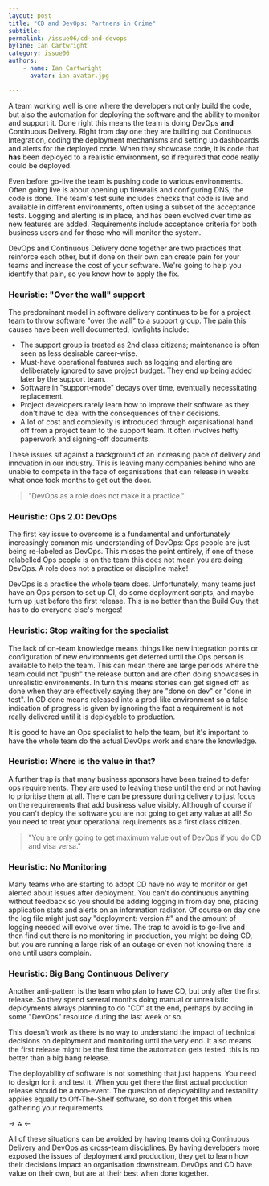 ```yaml
---
layout: post
title: "CD and DevOps: Partners in Crime"
subtitle: 
permalink: /issue06/cd-and-devops
byline: Ian Cartwright
category: issue06
authors:
    - name: Ian Cartwright
      avatar: ian-avatar.jpg

---
```

A team working well is one where the developers not only build the code, but also the automation for deploying the software and the ability to monitor and support it. Done right this means the team is doing DevOps **and** Continuous Delivery. Right from day one they are building out Continuous Integration, coding the deployment mechanisms and setting up dashboards and alerts for the deployed code. When they showcase code, it is code that **has** been deployed to a realistic environment, so if required that code really could be deployed. 

Even before go-live the team is pushing code to various environments. Often going live is about opening up firewalls and configuring DNS, the code is done. The team's test suite includes checks that code is live and available in different environments, often using a subset of the acceptance tests. Logging and alerting is in place, and has been evolved over time as new features are added. Requirements include acceptance criteria for both business users and for those who will monitor the system.

DevOps and Continuous Delivery done together are two practices that reinforce each other, but if done on their own can create pain for your teams and increase the cost of your software. We're going to help you identify that pain, so you know how to apply the fix.

### Heuristic: "Over the wall" support
The predominant model in software delivery continues to be for a project team to throw software "over the wall" to a support group. The pain this causes have been well documented, lowlights include:

 - The support group is treated as 2nd class citizens; maintenance is often seen as less desirable career-wise.
 - Must-have operational features such as logging and alerting are deliberately ignored to save project budget. They end up being added later by the support team.
 - Software in "support-mode" decays over time, eventually necessitating replacement. 
 - Project developers rarely learn how to improve their software as they don't have to deal with the consequences of their decisions.
 - A lot of cost and complexity is introduced through organisational hand off from a project team to the support team. It often involves hefty paperwork and signing-off documents.

These issues sit against a background of an increasing pace of delivery and innovation in our industry. This is leaving many companies behind who are unable to compete in the face of organisations that can release in weeks what once took months to get out the door. 

> "DevOps as a role does not make it a practice."

### Heuristic: Ops 2.0: DevOps
The first key issue to overcome is a fundamental and unfortunately increasingly common mis-understanding of DevOps: Ops people are just being re-labeled as DevOps. This misses the point entirely, if one of these relabelled Ops people is on the team this does not mean you are doing DevOps. A role does not a practice or discipline make!

DevOps is a practice the whole team does. Unfortunately, many teams just have an Ops person to set up CI, do some deployment scripts, and maybe turn up just before the first release. This is no better than the Build Guy that has to do everyone else's merges!

### Heuristic: Stop waiting for the specialist
The lack of on-team knowledge means things like new integration points or configuration of new environments get deferred until the Ops person is available to help the team. This can mean there are large periods where the team could not "push" the release button and are often doing showcases in unrealistic environments. In turn this means stories can get signed off as done when they are effectively saying they are "done on dev" or "done in test". In CD done means released into a prod-like environment so a false indication of progress is given by ignoring the fact a requirement is not really delivered until it is deployable to production.

It is good to have an Ops specialist to help the team, but it's important to have the whole team do the actual DevOps work and share the knowledge.

### Heuristic: Where is the value in that?
A further trap is that many business sponsors have been trained to defer ops requirements. They are used to leaving these until the end or not having to prioritise them at all. There can be pressure during delivery to just focus on the requirements that add business value visibly. Although of course if you can't deploy the software you are not going to get any value at all! So you need to treat your operational requirements as a first class citizen.

> "You are only going to get maximum value out of DevOps if you do CD and visa versa."

### Heuristic: No Monitoring
Many teams who are starting to adopt CD have no way to monitor or get alerted about issues after deployment. You can't do continuous anything without feedback so you should be adding logging in from day one, placing application stats and alerts on an information radiator. Of course on day one the log file might just say "deployment: version #" and the amount of logging needed will evolve over time. The trap to avoid is to go-live and then find out there is no monitoring in production, you might be doing CD, but you are running a large risk of an outage or even not knowing there is one until users complain.

### Heuristic: Big Bang Continuous Delivery
Another anti-pattern is the team who plan to have CD, but only after the first release. So they spend several months doing manual or unrealistic deployments always planning to do "CD" at the end, perhaps by adding in some "DevOps" resource during the last week or so. 

This doesn't work as there is no way to understand the impact of technical decisions on deployment and monitoring until the very end. It also means the first release might be the first time the automation gets tested, this is no better than a big bang release.

The deployability of software is not something that just happens. You need to design for it and test it. When you get there the first actual production release should be a non-event. The question of deployability and testability applies equally to Off-The-Shelf software, so don't forget this when gathering your requirements.

-> ⁂ <-

All of these situations can be avoided by having teams doing Continuous Delivery and DevOps as cross-team disciplines. By having developers more exposed the issues of deployment and production, they get to learn how their decisions impact an organisation downstream. DevOps and CD have value on their own, but are at their best when done together.


